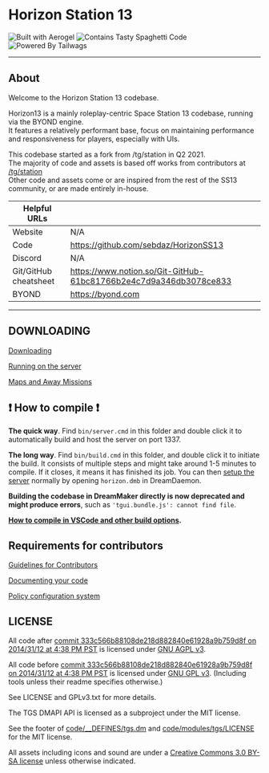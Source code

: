# Horizon Station 13

![Built with Aerogel](https://img.shields.io/static/v1?label=Built%20with&message=Aerogel&labelColor=e36d25&color=d15d27&style=for-the-badge)
![Contains Tasty Spaghetti Code](https://img.shields.io/static/v1?label=Contains&message=Tasty%20Spaghetti%20Code&labelColor=31c4f3&color=389ad5&style=for-the-badge)
![Powered By Tailwags](https://img.shields.io/static/v1?label=Powered%20By&message=Tailwags&labelColor=c1d72f&color=5d9741&style=for-the-badge)

---

## About
Welcome to the Horizon Station 13 codebase.

Horizon13 is a mainly roleplay-centric Space Station 13 codebase, running via the BYOND engine.  
It features a relatively performant base, focus on maintaining performance and responsiveness for players, especially with UIs.

This codebase started as a fork from /tg/station in Q2 2021.  
The majority of code and assets is based off works from contributors at [/tg/station](https://github.com/tgstation/tgstation)  
Other code and assets come or are inspired from the rest of the SS13 community, or are made entirely in-house.


Helpful URLs          |<nbsp/>
----------------------|------------------------------------
Website               | N/A               
Code                  | https://github.com/sebdaz/HorizonSS13
Discord               | N/A         
Git/GitHub cheatsheet | https://www.notion.so/Git-GitHub-61bc81766b2e4c7d9a346db3078ce833 
BYOND                 | https://byond.com                  
---

## DOWNLOADING
[Downloading](.github/DOWNLOADING.md)

[Running on the server](.github/RUNNING_A_SERVER.md)

[Maps and Away Missions](.github/MAPS_AND_AWAY_MISSIONS.md)

## ❗ How to compile ❗

**The quick way**. Find `bin/server.cmd` in this folder and double click it to automatically build and host the server on port 1337.

**The long way**. Find `bin/build.cmd` in this folder, and double click it to initiate the build. It consists of multiple steps and might take around 1-5 minutes to compile. If it closes, it means it has finished its job. You can then [setup the server](.github/RUNNING_A_SERVER.md) normally by opening `horizon.dmb` in DreamDaemon.

**Building the codebase in DreamMaker directly is now deprecated and might produce errors**, such as `'tgui.bundle.js': cannot find file`.

**[How to compile in VSCode and other build options](tools/build/README.md).**

## Requirements for contributors
[Guidelines for Contributors](.github/CONTRIBUTING.md)

[Documenting your code](.github/AUTODOC_GUIDE.md)

[Policy configuration system](.github/POLICYCONFIG.md)

## LICENSE

All code after [commit 333c566b88108de218d882840e61928a9b759d8f on 2014/31/12 at 4:38 PM PST](https://github.com/sebdaz/HorizonSS13/commit/333c566b88108de218d882840e61928a9b759d8f) is licensed under [GNU AGPL v3](https://www.gnu.org/licenses/agpl-3.0.html).

All code before [commit 333c566b88108de218d882840e61928a9b759d8f on 2014/31/12 at 4:38 PM PST](https://github.com/sebdaz/HorizonSS13/commit/333c566b88108de218d882840e61928a9b759d8f) is licensed under [GNU GPL v3](https://www.gnu.org/licenses/gpl-3.0.html).
(Including tools unless their readme specifies otherwise.)

See LICENSE and GPLv3.txt for more details.

The TGS DMAPI API is licensed as a subproject under the MIT license.

See the footer of [code/__DEFINES/tgs.dm](./code/__DEFINES/tgs.dm) and [code/modules/tgs/LICENSE](./code/modules/tgs/LICENSE) for the MIT license.

All assets including icons and sound are under a [Creative Commons 3.0 BY-SA license](https://creativecommons.org/licenses/by-sa/3.0/) unless otherwise indicated.
